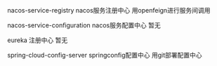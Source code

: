 nacos-service-registry nacos服务注册中心
用openfeign进行服务间调用

nacos-service-configuration nacos服务配置中心
暂无

eureka 注册中心
暂无

spring-cloud-config-server springconfig配置中心
用git部署配置中心

